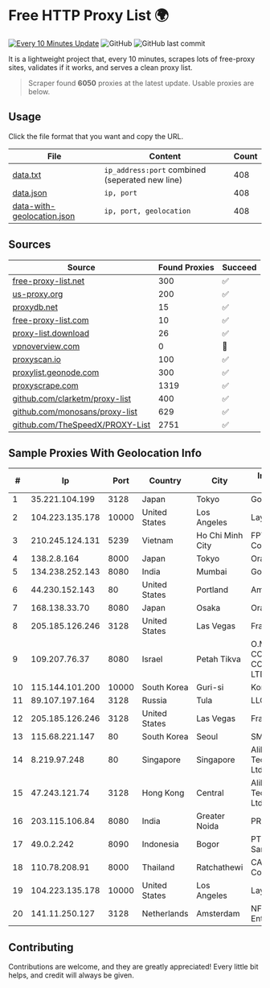 
# Free HTTP Proxy List 🌍

[![Every 10 Minutes Update](https://github.com/mertguvencli/http-proxy-list/actions/workflows/main.yml/badge.svg?branch=main)](https://github.com/mertguvencli/http-proxy-list/actions/workflows/main.yml)
![GitHub](https://img.shields.io/github/license/mertguvencli/http-proxy-list)
![GitHub last commit](https://img.shields.io/github/last-commit/mertguvencli/http-proxy-list)

It is a lightweight project that, every 10 minutes, scrapes lots of free-proxy sites, validates if it works, and serves a clean proxy list.


> Scraper found **6050** proxies at the latest update. Usable proxies are below.

## Usage

Click the file format that you want and copy the URL.


|File|Content|Count|
|----|-------|-----|
|[data.txt](https://raw.githubusercontent.com/mertguvencli/http-proxy-list/main/proxy-list/data.txt)|`ip_address:port` combined (seperated new line)|408|
|[data.json](https://raw.githubusercontent.com/mertguvencli/http-proxy-list/main/proxy-list/data.json)|`ip, port`|408|
|[data-with-geolocation.json](https://raw.githubusercontent.com/mertguvencli/http-proxy-list/main/proxy-list/data-with-geolocation.json)|`ip, port, geolocation`|408|

## Sources

|Source|Found Proxies|Succeed|
|------|-------------|-------|
|[free-proxy-list.net](https://free-proxy-list.net)|300|✅|
|[us-proxy.org](https://www.us-proxy.org)|200|✅|
|[proxydb.net](http://proxydb.net)|15|✅|
|[free-proxy-list.com](https://free-proxy-list.com/?page=&port=&type%5B%5D=http&type%5B%5D=https&up_time=0&search=Search)|10|✅|
|[proxy-list.download](https://www.proxy-list.download/HTTP)|26|✅|
|[vpnoverview.com](https://vpnoverview.com/privacy/anonymous-browsing/free-proxy-servers)|0|🚫|
|[proxyscan.io](https://www.proxyscan.io)|100|✅|
|[proxylist.geonode.com](https://proxylist.geonode.com/api/proxy-list?limit=300&page=1&sort_by=lastChecked&sort_type=desc&protocols=http,https)|300|✅|
|[proxyscrape.com](https://api.proxyscrape.com/v2/?request=displayproxies&protocol=http&timeout=10000&country=all&ssl=all&anonymity=all)|1319|✅|
|[github.com/clarketm/proxy-list](https://raw.githubusercontent.com/clarketm/proxy-list/master/proxy-list-raw.txt)|400|✅|
|[github.com/monosans/proxy-list](https://raw.githubusercontent.com/monosans/proxy-list/main/proxies/http.txt)|629|✅|
|[github.com/TheSpeedX/PROXY-List](https://raw.githubusercontent.com/TheSpeedX/PROXY-List/master/http.txt)|2751|✅|


## Sample Proxies With Geolocation Info

|#|Ip|Port|Country|City|Internet Service Provider|
|-|--|----|-------|----|-------------------------|
|1|35.221.104.199|3128|Japan|Tokyo|Google LLC|
|2|104.223.135.178|10000|United States|Los Angeles|LayerHost|
|3|210.245.124.131|5239|Vietnam|Ho Chi Minh City|FPT Telecom Company|
|4|138.2.8.164|8000|Japan|Tokyo|Oracle Corporation|
|5|134.238.252.143|8080|India|Mumbai|Google LLC|
|6|44.230.152.143|80|United States|Portland|Amazon.com, Inc.|
|7|168.138.33.70|8080|Japan|Osaka|Oracle Corporation|
|8|205.185.126.246|3128|United States|Las Vegas|FranTech Solutions|
|9|109.207.76.37|8080|Israel|Petah Tikva|O.M.C. COMPUTERS & COMMUNICATIONS LTD|
|10|115.144.101.200|10000|South Korea|Guri-si|Korea Telecom|
|11|89.107.197.164|3128|Russia|Tula|LLC TK Altair|
|12|205.185.126.246|3128|United States|Las Vegas|FranTech Solutions|
|13|115.68.221.147|80|South Korea|Seoul|SMILESERV|
|14|8.219.97.248|80|Singapore|Singapore|Alibaba (US) Technology Co., Ltd.|
|15|47.243.121.74|3128|Hong Kong|Central|Alibaba (US) Technology Co., Ltd.|
|16|203.115.106.84|8080|India|Greater Noida|PRIMENET|
|17|49.0.2.242|8090|Indonesia|Bogor|PT Usaha Adi Sanggoro|
|18|110.78.208.91|8000|Thailand|Ratchathewi|CAT Telecom Public Company Limited|
|19|104.223.135.178|10000|United States|Los Angeles|LayerHost|
|20|141.11.250.127|3128|Netherlands|Amsterdam|NForce Entertainment B.V.|



## Contributing

Contributions are welcome, and they are greatly appreciated! Every
little bit helps, and credit will always be given.

